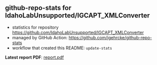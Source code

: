 ## github-repo-stats for IdahoLabUnsupported/IGCAPT_XMLConverter

- statistics for repository https://github.com/IdahoLabUnsupported/IGCAPT_XMLConverter
- managed by GitHub Action: https://github.com/jgehrcke/github-repo-stats
- workflow that created this README: `update-stats`

**Latest report PDF**: [report.pdf](https://github.com/idaholab/repository-statistics/raw/main/IdahoLabUnsupported/IGCAPT_XMLConverter/latest-report/report.pdf)

